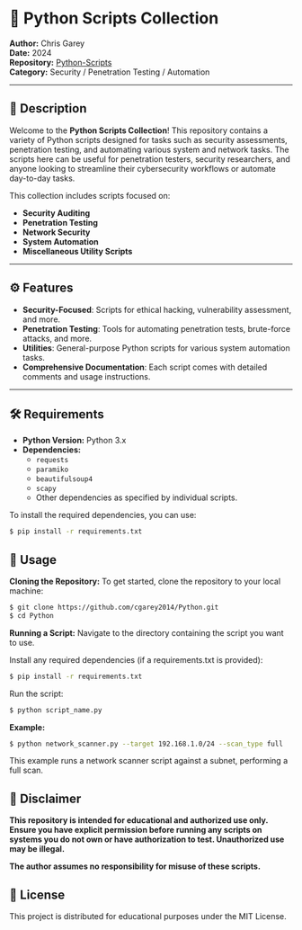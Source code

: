 # 🐍 Python Scripts Collection

**Author:** Chris Garey  
**Date:** 2024  
**Repository:** [Python-Scripts](https://github.com/cgarey2014/Python)  
**Category:** Security / Penetration Testing / Automation

---

## 📜 Description

Welcome to the **Python Scripts Collection**! This repository contains a variety of Python scripts designed for tasks such as security assessments, penetration testing, and automating various system and network tasks. The scripts here can be useful for penetration testers, security researchers, and anyone looking to streamline their cybersecurity workflows or automate day-to-day tasks.

This collection includes scripts focused on:

- **Security Auditing**
- **Penetration Testing**
- **Network Security**
- **System Automation**
- **Miscellaneous Utility Scripts**

---

## ⚙️ Features

- **Security-Focused**: Scripts for ethical hacking, vulnerability assessment, and more.
- **Penetration Testing**: Tools for automating penetration tests, brute-force attacks, and more.
- **Utilities**: General-purpose Python scripts for various system automation tasks.
- **Comprehensive Documentation**: Each script comes with detailed comments and usage instructions.

---

## 🛠️ Requirements

- **Python Version:** Python 3.x
- **Dependencies:**
  - `requests`
  - `paramiko`
  - `beautifulsoup4`
  - `scapy`
  - Other dependencies as specified by individual scripts.

To install the required dependencies, you can use:

```bash
$ pip install -r requirements.txt
```

## 🧠 Usage
**Cloning the Repository:**
To get started, clone the repository to your local machine:

```bash
$ git clone https://github.com/cgarey2014/Python.git
$ cd Python
```

**Running a Script:**
Navigate to the directory containing the script you want to use.

Install any required dependencies (if a requirements.txt is provided):

```bash
$ pip install -r requirements.txt
```

Run the script:

```bash
$ python script_name.py
```

**Example:**
```bash
$ python network_scanner.py --target 192.168.1.0/24 --scan_type full
```

This example runs a network scanner script against a subnet, performing a full scan.

## 🚨 Disclaimer
**This repository is intended for educational and authorized use only.**
**Ensure you have explicit permission before running any scripts on systems you do not own or have authorization to test. Unauthorized use may be illegal.**

**The author assumes no responsibility for misuse of these scripts.**

## 📌 License
This project is distributed for educational purposes under the MIT License.
